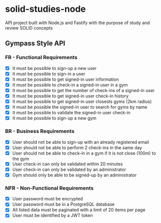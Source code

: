 # solid-studies-node
API project built with Node.js and Fastify with the purpose of study and review SOLID concepts

## Gympass Style API
### FR - Functional Requirements

- [x] It must be possible to sign-up a new user
- [x] It must be possible to sign-in a user
- [x] It must be possible to get signed-in user information
- [x] It must be possible to check-in a signed-in user in a gym
- [x] It must be possible to get the number of check-ins of a signed-in user
- [x] It must be possible to get signed-in user check-in history
- [x] It must be possible to get signed-in user closests gyms (2km radius)
- [x] It must be possible the signed-in user to search for gyms by name
- [x] It must be possible to validate the signed-in user check-in
- [x] It must be possible to sign-up a new gym

### BR - Business Requirements

- [x] User should not be able to sign-up with an already registered email
- [x] User should not be able to perform 2 check-ins in the same day
- [x] User should not be able to check-in in a gym if it is not close (100m) to the gym
- [x] User check-in can only be validated within 20 minutes
- [x] User check-in can only be validated by an administrator
- [x] Gym should only be able to be signed-up by an administrator

### NFR - Non-Functional Requirements
- [x] User password must be encrypted
- [x] User password must be in a PostgreSQL database
- [x] All listed data must be paginated with a limit of 20 items per page
- [x] User must be identified by a JWT token
